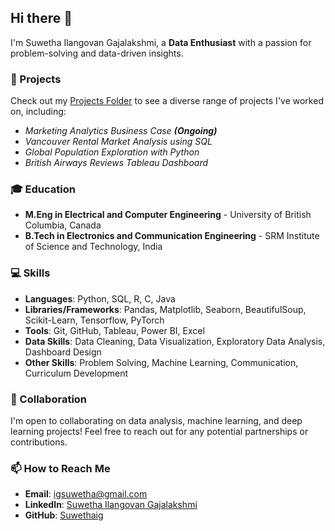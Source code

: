 ## Hi there 👋

I'm Suwetha Ilangovan Gajalakshmi, a **Data Enthusiast** with a passion for problem-solving and data-driven insights.

### 📂 Projects   
Check out my [Projects Folder](https://github.com/Suwethaig/Projects.git) to see a diverse range of projects I've worked on, including:  
- *Marketing Analytics Business Case **(Ongoing)***
- *Vancouver Rental Market Analysis using SQL*
- *Global Population Exploration with Python*
- *British Airways Reviews Tableau Dashboard*

### 🎓 Education  
- **M.Eng in Electrical and Computer Engineering** - University of British Columbia, Canada  
- **B.Tech in Electronics and Communication Engineering** - SRM Institute of Science and Technology, India  

### 💻 Skills  
- **Languages**: Python, SQL, R, C, Java
- **Libraries/Frameworks**: Pandas, Matplotlib, Seaborn, BeautifulSoup, Scikit-Learn, Tensorflow, PyTorch
- **Tools**: Git, GitHub, Tableau, Power BI, Excel  
- **Data Skills**: Data Cleaning, Data Visualization, Exploratory Data Analysis, Dashboard Design  
- **Other Skills**: Problem Solving, Machine Learning, Communication, Curriculum Development

### 🔭 Collaboration  
I'm open to collaborating on data analysis, machine learning, and deep learning projects! Feel free to reach out for any potential partnerships or contributions.

### 📫 How to Reach Me  
- **Email**: igsuwetha@gmail.com  
- **LinkedIn**: [Suwetha Ilangovan Gajalakshmi](https://www.linkedin.com/in/suwetha-ig/)  
- **GitHub**: [Suwethaig](https://github.com/Suwethaig)
